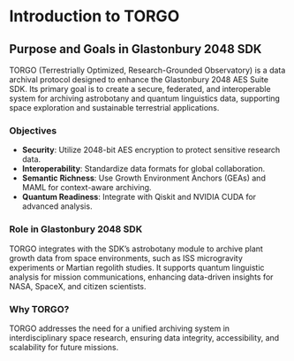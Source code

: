 # Introduction to TORGO
## Purpose and Goals in Glastonbury 2048 SDK

TORGO (Terrestrially Optimized, Research-Grounded Observatory) is a data archival protocol designed to enhance the Glastonbury 2048 AES Suite SDK. Its primary goal is to create a secure, federated, and interoperable system for archiving astrobotany and quantum linguistics data, supporting space exploration and sustainable terrestrial applications.

### Objectives
- **Security**: Utilize 2048-bit AES encryption to protect sensitive research data.
- **Interoperability**: Standardize data formats for global collaboration.
- **Semantic Richness**: Use Growth Environment Anchors (GEAs) and MAML for context-aware archiving.
- **Quantum Readiness**: Integrate with Qiskit and NVIDIA CUDA for advanced analysis.

### Role in Glastonbury 2048 SDK
TORGO integrates with the SDK’s astrobotany module to archive plant growth data from space environments, such as ISS microgravity experiments or Martian regolith studies. It supports quantum linguistic analysis for mission communications, enhancing data-driven insights for NASA, SpaceX, and citizen scientists.

### Why TORGO?
TORGO addresses the need for a unified archiving system in interdisciplinary space research, ensuring data integrity, accessibility, and scalability for future missions.
